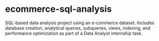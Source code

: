 # ecommerce-sql-analysis
SQL-based data analysis project using an e-commerce dataset. Includes database creation, analytical queries, subqueries, views, indexing, and performance optimization as part of a Data Analyst internship task.
